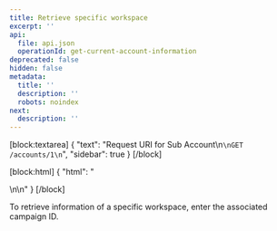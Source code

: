 ```yaml
---
title: Retrieve specific workspace
excerpt: ''
api:
  file: api.json
  operationId: get-current-account-information
deprecated: false
hidden: false
metadata:
  title: ''
  description: ''
  robots: noindex
next:
  description: ''
---
```

[block:textarea]
{
  "text": "Request URI for Sub Account\n```\nGET /accounts/1\n```",
  "sidebar": true
}
[/block]


[block:html]
{
  "html": "<div></div>\n\n<style></style>"
}
[/block]

To retrieve information of a specific workspace, enter the associated campaign ID.